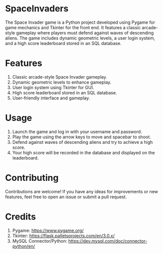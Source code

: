# SpaceInvaders
The Space Invader game is a Python project developed using Pygame for game mechanics and Tkinter for the front end. It features a classic arcade-style gameplay where players must defend against waves of descending aliens. The game includes dynamic geometric levels, a user login system, and a high score leaderboard stored in an SQL database.

# Features
1. Classic arcade-style Space Invader gameplay.
2. Dynamic geometric levels to enhance gameplay.
3. User login system using Tkinter for GUI.
4. High score leaderboard stored in an SQL database.
5. User-friendly interface and gameplay.
# Usage
1. Launch the game and log in with your username and password.
2. Play the game using the arrow keys to move and spacebar to shoot.
3. Defend against waves of descending aliens and try to achieve a high score.
4. Your high score will be recorded in the database and displayed on the leaderboard.
# Contributing
Contributions are welcome! If you have any ideas for improvements or new features, feel free to open an issue or submit a pull request.

# Credits
1. Pygame: https://www.pygame.org/
2. Tkinter: https://flask.palletsprojects.com/en/3.0.x/
3. MySQL Connector/Python: https://dev.mysql.com/doc/connector-python/en/
